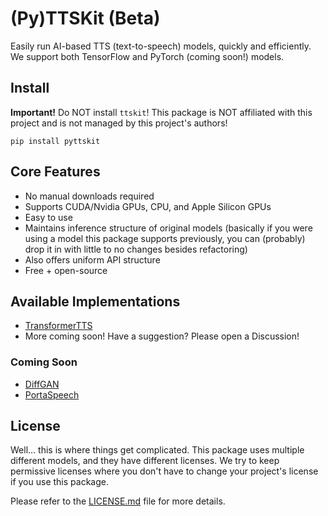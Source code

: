 # (Py)TTSKit (Beta)

Easily run AI-based TTS (text-to-speech) models, quickly and efficiently. We support both TensorFlow and PyTorch (coming soon!) models.

## Install

**Important!** Do NOT install `ttskit`! This package is NOT affiliated with this project and is not managed by this project's authors!

```
pip install pyttskit
```

## Core Features

* No manual downloads required
* Supports CUDA/Nvidia GPUs, CPU, and Apple Silicon GPUs
* Easy to use
* Maintains inference structure of original models (basically if you were using a model this package supports previously, you can (probably) drop it in with little to no changes besides refactoring)
* Also offers uniform API structure
* Free + open-source

## Available Implementations

* [TransformerTTS](https://github.com/as-ideas/TransformerTTS)
* More coming soon! Have a suggestion? Please open a Discussion!

### Coming Soon

* [DiffGAN](https://github.com/keonlee9420/DiffGAN-TTS)
* [PortaSpeech](https://github.com/keonlee9420/PortaSpeech)

## License

Well... this is where things get complicated. This package uses multiple different models, and they have different licenses. We try to keep permissive licenses where you don't have to change your project's license if you use this package.

Please refer to the [LICENSE.md](LICENSE.md) file for more details.
